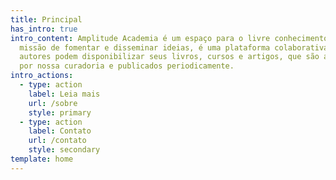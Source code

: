 ```yaml
---
title: Principal
has_intro: true
intro_content: Amplitude Academia é um espaço para o livre conhecimento. Com a
  missão de fomentar e disseminar ideias, é uma plataforma colaborativa onde
  autores podem disponibilizar seus livros, cursos e artigos, que são avaliados
  por nossa curadoria e publicados periodicamente.
intro_actions:
  - type: action
    label: Leia mais
    url: /sobre
    style: primary
  - type: action
    label: Contato
    url: /contato
    style: secondary
template: home
---
```


